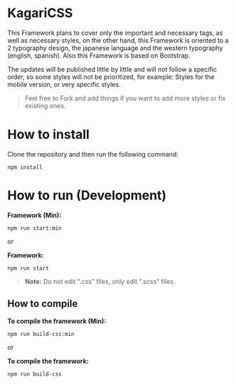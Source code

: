 # KagariCSS

This Framework plans to cover only the important and necessary tags, as well as necessary styles, on the other hand, this Framework is oriented to a 2 typography design, the japanese language and the western typography (english, spanish). Also this Framework is based on Bootstrap.

The updates will be published little by little and will not follow a specific order, so some styles will not be prioritized, for example: Styles for the mobile version, or very specific styles.

> Feel free to Fork and add things if you want to add more styles or fix existing ones.

# How to install

Clone the repository and then run the following command:

```
npm install
```

# How to run (Development)

**Framework (Min):**
```
npm run start:min
```

or 

**Framework:**
```
npm run start
```

> **Note:** Do not edit ".css" files, only edit ".scss" files.


## How to compile

**To compile the framework (Min):**
```
npm run build-css:min
```
or

**To compile the framework:**
```
npm run build-css
```